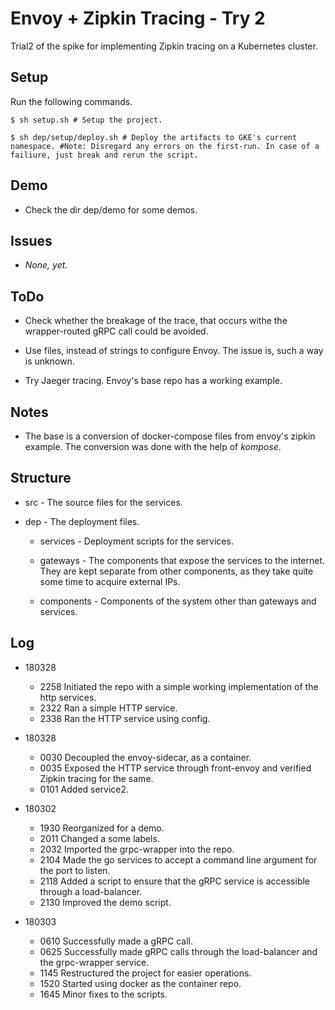 Envoy + Zipkin Tracing - Try 2
==============================

  Trial2 of the spike for implementing Zipkin tracing on a Kubernetes cluster.

Setup
-----
Run the following commands.

```
$ sh setup.sh # Setup the project.

$ sh dep/setup/deploy.sh # Deploy the artifacts to GKE's current namespace. #Note: Disregard any errors on the first-run. In case of a failiure, just break and rerun the script.
```

Demo
----

* Check the dir dep/demo for some demos.

Issues
------

* *None, yet.*

ToDo
----

* Check whether the breakage of the trace, that occurs withe the wrapper-routed gRPC call could be avoided.

* Use files, instead of strings to configure Envoy. The issue is, such a way is unknown.

* Try Jaeger tracing. Envoy's base repo has a working example.

Notes
-----

* The base is a conversion of docker-compose files from envoy's zipkin example. The conversion was done with the help of *kompose*.

Structure
---------

* src - The source files for the services.

* dep - The deployment files.

  * services - Deployment scripts for the services.

  * gateways - The components that expose the services to the internet. They are kept separate from other components, as they take quite some time to acquire external IPs.

  * components - Components of the system other than gateways and services.

Log
---

* 180328

  * 2258  Initiated the repo with a simple working implementation of the http services.
  * 2322  Ran a simple HTTP service.
  * 2338  Ran the HTTP service using config.

* 180328

  * 0030  Decoupled the envoy-sidecar, as a container.
  * 0035  Exposed the HTTP service through front-envoy and verified Zipkin tracing for the same.
  * 0101  Added service2.

* 180302

  * 1930  Reorganized for a demo.
  * 2011  Changed a some labels.
  * 2032  Imported the grpc-wrapper into the repo.
  * 2104  Made the go services to accept a command line argument for the port to listen.
  * 2118  Added a script to ensure that the gRPC service is accessible through a load-balancer.
  * 2130  Improved the demo script.

* 180303

  * 0610  Successfully made a gRPC call.
  * 0625  Successfully made gRPC calls through the load-balancer and the grpc-wrapper service.
  * 1145  Restructured the project for easier operations.
  * 1520  Started using docker as the container repo.
  * 1645  Minor fixes to the scripts.
